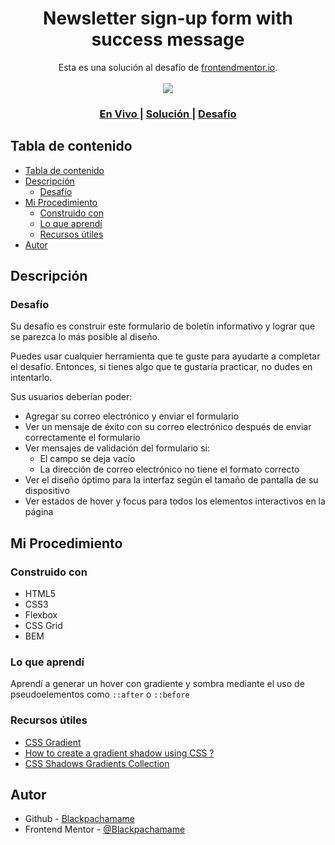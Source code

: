 <h1 align="center">Newsletter sign-up form with success message</h1>

<div align="center">
   Esta es una solución al desafío de <a href="https://www.frontendmentor.io/">frontendmentor.io</a>.
</div>
<br>
<div align="center">
<img src="design/desktop-preview.jpg"></img>
  <h3>
    <a href="https://blackpachamame.github.io/desafíos-frontendmentor/newsletter-sign-up-with-success-message/">
      En Vivo
    </a>
    <span> | </span>
    <a href="https://www.frontendmentor.io/challenges/newsletter-signup-form-with-success-message-3FC1AZbNrv/hub">
      Solución
    </a>
   <span> | </span>
    <a href="https://www.frontendmentor.io/challenges/newsletter-signup-form-with-success-message-3FC1AZbNrv">
      Desafío
    </a>
  </h3>
</div>

## Tabla de contenido

- [Tabla de contenido](#tabla-de-contenido)
- [Descripción](#descripción)
  - [Desafío](#desafío)
- [Mi Procedimiento](#mi-procedimiento)
  - [Construido con](#construido-con)
  - [Lo que aprendí](#lo-que-aprendí)
  - [Recursos útiles](#recursos-útiles)
- [Autor](#autor)

## Descripción

### Desafío

Su desafío es construir este formulario de boletín informativo y lograr que se parezca lo más posible al diseño.

Puedes usar cualquier herramienta que te guste para ayudarte a completar el desafío. Entonces, si tienes algo que te gustaría practicar, no dudes en intentarlo.

Sus usuarios deberían poder:

- Agregar su correo electrónico y enviar el formulario
- Ver un mensaje de éxito con su correo electrónico después de enviar correctamente el formulario
- Ver mensajes de validación del formulario si:
  - El campo se deja vacío
  - La dirección de correo electrónico no tiene el formato correcto
- Ver el diseño óptimo para la interfaz según el tamaño de pantalla de su dispositivo
- Ver estados de hover y focus para todos los elementos interactivos en la página

## Mi Procedimiento

### Construido con

- HTML5
- CSS3
- Flexbox
- CSS Grid
- BEM

### Lo que aprendí

Aprendí a generar un hover con gradiente y sombra mediante el uso de pseudoelementos como `::after` o `::before`

### Recursos útiles

- [CSS Gradient](https://cssgradient.io)
- [How to create a gradient shadow using CSS ?](https://www.geeksforgeeks.org/how-to-create-a-gradient-shadow-using-css/)
- [CSS Shadows Gradients Collection](https://alvarotrigo.com/shadow-gradients/)

## Autor

- Github - [Blackpachamame](https://github.com/Blackpachamame)
- Frontend Mentor - [@Blackpachamame](https://www.frontendmentor.io/profile/Blackpachamame)